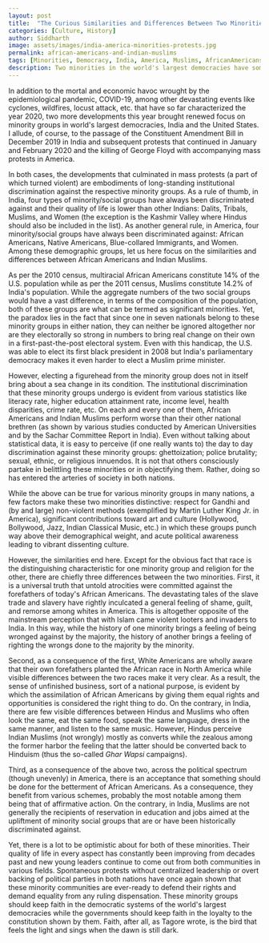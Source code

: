 ```yaml
---
layout: post
title:  "The Curious Similarities and Differences Between Two Minorities - African Americans and Indian Muslims"
categories: [Culture, History]
author: Siddharth
image: assets/images/india-america-minorities-protests.jpg
permalink: african-americans-and-indian-muslims
tags: [Minorities, Democracy, India, America, Muslims, AfricanAmericans, Tagore]
description: Two minorities in the world's largest democracies have some peculiar similarties and differences.
---
```

In addition to the mortal and economic havoc wrought by the epidemiological pandemic, COVID-19, among other devastating events like cyclones, wildfires, locust attack, etc. that have so far characterized the year 2020, two more developments this year brought renewed focus on minority groups in world's largest democracies, India and the United States. I allude, of course, to the passage of the Constituent Amendment Bill in December 2019 in India and subsequent protests that continued in January and February 2020 and the killing of George Floyd with accompanying mass protests in America. 

In both cases, the developments that culminated in mass protests (a part of which turned violent) are embodiments of long-standing institutional discrimination against the respective minority groups. As a rule of thumb, in India, four types of minority/social groups have always been discriminated against and their quality of life is lower than other Indians: Dalits, Tribals, Muslims, and Women (the exception is the Kashmir Valley where Hindus should also be included in the list). As another general rule, in America, four minority/social groups have always been discriminated against: African Americans, Native Americans, Blue-collared Immigrants, and Women. Among these demographic groups, let us here focus on the similarities and differences between African Americans and Indian Muslims.

As per the 2010 census, multiracial African Americans constitute 14% of the U.S. population while as per the 2011 census, Muslims constitute 14.2% of India's population. While the aggregate numbers of the two social groups would have a vast difference, in terms of the composition of the population, both of these groups are what can be termed as significant minorities. Yet, the paradox lies in the fact that since one in seven nationals belong to these minority groups in either nation, they can neither be ignored altogether nor are they electorally so strong in numbers to bring real change on their own in a first-past-the-post electoral system. Even with this handicap, the U.S. was able to elect its first black president in 2008 but India's parliamentary democracy makes it even harder to elect a Muslim prime minister. 

However, electing a figurehead from the minority group does not in itself bring about a sea change in its condition. The institutional discrimination that these minority groups undergo is evident from various statistics like literacy rate, higher education attainment rate,  income level, health disparities, crime rate, etc. On each and every one of them, African Americans and Indian Muslims perform worse than their other national brethren (as shown by various studies conducted by American Universities and by the Sachar Committee Report in India). Even without talking about statistical data, it is easy to perceive (if one really wants to) the day to day discrimination against these minority groups: ghettoization; police brutality; sexual, ethnic, or religious innuendos. It is not that others consciously partake in belittling these minorities or in objectifying them. Rather, doing so has entered the arteries of society in both nations.

While the above can be true for various minority groups in many nations, a few factors make these two minorities distinctive: respect for Gandhi and (by and large) non-violent methods (exemplified by Martin Luther King Jr. in America), significant contributions toward art and culture (Hollywood, Bollywood, Jazz, Indian Classical Music, etc.) in which these groups punch way above their demographical weight, and acute political awareness leading to vibrant dissenting culture.

However, the similarities end here. Except for the obvious fact that race is the distinguishing characteristic for one minority group and religion for the other, there are chiefly three differences between the two minorities. First, it is a universal truth that untold atrocities were committed against the forefathers of today's African Americans. The devastating tales of the slave trade and slavery have rightly inculcated a general feeling of shame, guilt, and remorse among whites in America. This is altogether opposite of the mainstream perception that with Islam came violent looters and invaders to India. In this way, while the history of one minority brings a feeling of being wronged against by the majority, the history of another brings a feeling of righting the wrongs done to the majority by the minority.

Second, as a consequence of the first, White Americans are wholly aware that their own forefathers planted the African race in North America while visible differences between the two races make it very clear. As a result, the sense of unfinished business, sort of a national purpose, is evident by which the assimilation of African Americans by giving them equal rights and opportunities is considered the right thing to do. On the contrary, in India, there are few visible differences between Hindus and Muslims who often look the same, eat the same food, speak the same language, dress in the same manner, and listen to the same music. However, Hindus perceive Indian Muslims (not wrongly) mostly as converts while the zealous among the former harbor the feeling that the latter should be converted back to Hinduism (thus the so-called <i>Ghar Wapsi</i> campaigns).

Third, as a consequence of the above two, across the political spectrum (though unevenly) in America, there is an acceptance that something should be done for the betterment of African Americans. As a consequence, they benefit from various schemes, probably the most notable among them being that of affirmative action. On the contrary, in India, Muslims are not generally the recipients of reservation in education and jobs aimed at the upliftment of minority social groups that are or have been historically discriminated against.

Yet, there is a lot to be optimistic about for both of these minorities. Their quality of life in every aspect has constantly been improving from decades past and new young leaders continue to come out from both communities in various fields. Spontaneous protests without centralized leadership or overt backing of political parties in both nations have once again shown that these minority communities are ever-ready to defend their rights and demand equality from any ruling dispensation. These minority groups should keep faith in the democratic systems of the world's largest democracies while the governments should keep faith in the loyalty to the constitution shown by them. Faith, after all, as Tagore wrote, is the bird that feels the light and sings when the dawn is still dark.